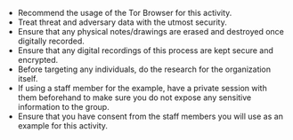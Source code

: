 
  * Recommend the usage of the Tor Browser for this activity.
  * Treat threat and adversary data with the utmost security.
  * Ensure that any physical notes/drawings are erased and destroyed once digitally recorded.
  * Ensure that any digital recordings of this process are kept secure and encrypted. 
  * Before targeting any individuals, do the research for the organization itself.
  * If using a staff member for the example, have a private session with them beforehand to make sure you do not expose any sensitive information to the group.
  * Ensure that you have consent from the staff members you will use as an example for this activity.
